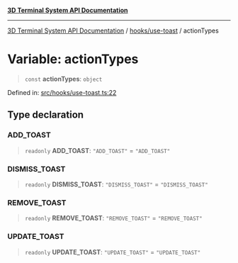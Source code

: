 [**3D Terminal System API Documentation**](../../../README.md)

***

[3D Terminal System API Documentation](../../../README.md) / [hooks/use-toast](../README.md) / actionTypes

# Variable: actionTypes

> `const` **actionTypes**: `object`

Defined in: [src/hooks/use-toast.ts:22](https://github.com/Dicommunitas/ThreeJS_Terminal_3D/blob/924f3613caa2db721a2c5fd220c2ea062aa5d81f/src/hooks/use-toast.ts#L22)

## Type declaration

### ADD\_TOAST

> `readonly` **ADD\_TOAST**: `"ADD_TOAST"` = `"ADD_TOAST"`

### DISMISS\_TOAST

> `readonly` **DISMISS\_TOAST**: `"DISMISS_TOAST"` = `"DISMISS_TOAST"`

### REMOVE\_TOAST

> `readonly` **REMOVE\_TOAST**: `"REMOVE_TOAST"` = `"REMOVE_TOAST"`

### UPDATE\_TOAST

> `readonly` **UPDATE\_TOAST**: `"UPDATE_TOAST"` = `"UPDATE_TOAST"`
